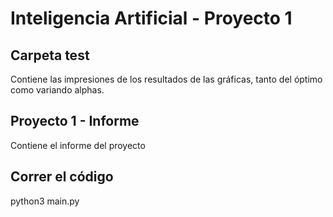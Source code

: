 # Inteligencia Artificial - Proyecto 1

## Carpeta test
Contiene las impresiones de los resultados de las gráficas, tanto del óptimo como variando alphas.

## Proyecto 1 - Informe
Contiene el informe del proyecto

## Correr el código
python3 main.py
